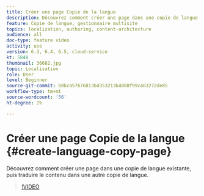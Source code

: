 ```yaml
---
title: Créer une page Copie de la langue
description: Découvrez comment créer une page dans une copie de langue existante, puis traduire le contenu dans une autre copie de langue.
feature: Copie de langue, gestionnaire multisite
topics: localization, authoring, content-architecture
audience: all
doc-type: feature video
activity: use
version: 6.3, 6.4, 6.5, cloud-service
kt: 5848
thumbnail: 36682.jpg
topic: Localisation
role: User
level: Beginner
source-git-commit: b0bca57676813bd353213b4808f99c463272de85
workflow-type: tm+mt
source-wordcount: '56'
ht-degree: 1%

---
```



# Créer une page Copie de la langue {#create-language-copy-page}

Découvrez comment créer une page dans une copie de langue existante, puis traduire le contenu dans une autre copie de langue.

>[!VIDEO](https://video.tv.adobe.com/v/36682?quality=12&learn=on)
